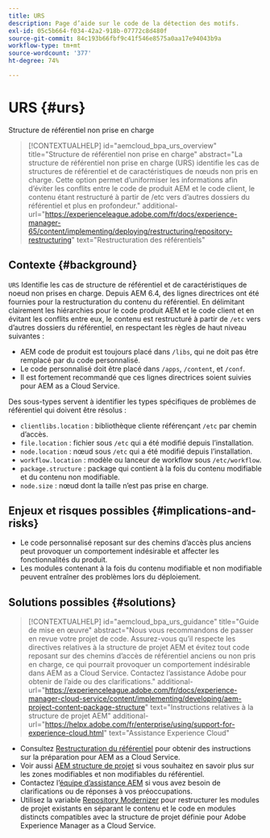 ```yaml
---
title: URS
description: Page d’aide sur le code de la détection des motifs.
exl-id: 05c5b664-f034-42a2-918b-07772c8d480f
source-git-commit: 84c193b66fbf9c41f546e8575a0aa17e94043b9a
workflow-type: tm+mt
source-wordcount: '377'
ht-degree: 74%

---
```


# URS {#urs}

Structure de référentiel non prise en charge

>[!CONTEXTUALHELP]
>id="aemcloud_bpa_urs_overview"
>title="Structure de référentiel non prise en charge"
>abstract="La structure de référentiel non prise en charge (URS) identifie les cas de structures de référentiel et de caractéristiques de nœuds non pris en charge. Cette option permet d’uniformiser les informations afin d’éviter les conflits entre le code de produit AEM et le code client, le contenu étant restructuré à partir de /etc vers d’autres dossiers du référentiel et plus en profondeur."
>additional-url="https://experienceleague.adobe.com/fr/docs/experience-manager-65/content/implementing/deploying/restructuring/repository-restructuring" text="Restructuration des référentiels"

## Contexte {#background}

`URS`  Identifie les cas de structure de référentiel et de caractéristiques de noeud non prises en charge. Depuis AEM 6.4, des lignes directrices ont été fournies pour la restructuration du contenu du référentiel. En délimitant clairement les hiérarchies pour le code produit AEM et le code client et en évitant les conflits entre eux, le contenu est restructuré à partir de `/etc` vers d’autres dossiers du référentiel, en respectant les règles de haut niveau suivantes :

* AEM code de produit est toujours placé dans `/libs`, qui ne doit pas être remplacé par du code personnalisé.
* Le code personnalisé doit être placé dans `/apps`, `/content`, et `/conf`.
* Il est fortement recommandé que ces lignes directrices soient suivies pour AEM as a Cloud Service.

Des sous-types servent à identifier les types spécifiques de problèmes de référentiel qui doivent être résolus :

* `clientlibs.location` : bibliothèque cliente référençant `/etc` par chemin d’accès.
* `file.location` : fichier sous `/etc` qui a été modifié depuis l’installation.
* `node.location` : nœud sous `/etc` qui a été modifié depuis l’installation.
* `workflow.location` : modèle ou lanceur de workflow sous `/etc/workflow`.
* `package.structure` : package qui contient à la fois du contenu modifiable et du contenu non modifiable.
* `node.size` : nœud dont la taille n’est pas prise en charge.

## Enjeux et risques possibles {#implications-and-risks}

* Le code personnalisé reposant sur des chemins d’accès plus anciens peut provoquer un comportement indésirable et affecter les fonctionnalités du produit.
* Les modules contenant à la fois du contenu modifiable et non modifiable peuvent entraîner des problèmes lors du déploiement.

## Solutions possibles {#solutions}

>[!CONTEXTUALHELP]
>id="aemcloud_bpa_urs_guidance"
>title="Guide de mise en œuvre"
>abstract="Nous vous recommandons de passer en revue votre projet de code. Assurez-vous qu’il respecte les directives relatives à la structure de projet AEM et évitez tout code reposant sur des chemins d’accès de référentiel anciens ou non pris en charge, ce qui pourrait provoquer un comportement indésirable dans AEM as a Cloud Service. Contactez l’assistance Adobe pour obtenir de l’aide ou des clarifications."
>additional-url="https://experienceleague.adobe.com/fr/docs/experience-manager-cloud-service/content/implementing/developing/aem-project-content-package-structure" text="Instructions relatives à la structure de projet AEM"
>additional-url="https://helpx.adobe.com/fr/enterprise/using/support-for-experience-cloud.html" text="Assistance Experience Cloud"

* Consultez [Restructuration du référentiel](https://experienceleague.adobe.com/fr/docs/experience-manager-65/content/implementing/deploying/restructuring/repository-restructuring) pour obtenir des instructions sur la préparation pour AEM as a Cloud Service.
* Voir aussi [AEM structure de projet](https://experienceleague.adobe.com/fr/docs/experience-manager-cloud-service/content/implementing/developing/aem-project-content-package-structure) si vous souhaitez en savoir plus sur les zones modifiables et non modifiables du référentiel.
* Contactez l’[équipe d’assistance AEM](https://helpx.adobe.com/fr/enterprise/using/support-for-experience-cloud.html) si vous avez besoin de clarifications ou de réponses à vos préoccupations.
* Utilisez la variable [Repository Modernizer](https://experienceleague.adobe.com/en/docs/experience-manager-cloud-service/content/migration-journey/refactoring-tools/repo-modernizer#refactoring-tools) pour restructurer les modules de projet existants en séparant le contenu et le code en modules distincts compatibles avec la structure de projet définie pour Adobe Experience Manager as a Cloud Service.
